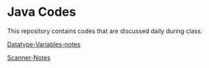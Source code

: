 # Java Codes
This repository contains codes that are discussed daily during class.

[Datatype-Variables-notes](./variabledeclaration/notes/Datatype-Variables-notes.md)

[Scanner-Notes](./userinput/notes/Scanner-Notes.md)

